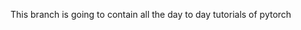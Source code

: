 This branch is going to contain all the day to day tutorials of pytorch

<!---
aryan-chettri/aryan-chettri is a ✨ special ✨ repository because its `README.md` (this file) appears on your GitHub profile.
You can click the Preview link to take a look at your changes.
--->
